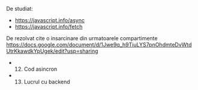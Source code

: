 De studiat:
+ https://javascript.info/async
+ https://javascript.info/fetch

De rezolvat cite o insarcinare din urmatoarele compartimente
https://docs.google.com/document/d/1Jwe9q_h9TiuLYS7pnOhdmteDvWtdUtrKkawdkYpUgek/edit?usp=sharing

+ 12. Cod asincron
+ 13. Lucrul cu backend
